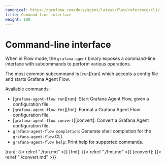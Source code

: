 ```yaml
---
canonical: https://grafana.com/docs/agent/latest/flow/reference/cli/
title: Command-line interface
weight: 100
---
```


# Command-line interface

When in Flow mode, the `grafana-agent` binary exposes a command-line interface with
subcommands to perform various operations.

The most common subcommand is [`run`][run] which accepts a config file and
starts Grafana Agent Flow.

Available commands:

* [`grafana-agent-flow run`][run]: Start Grafana Agent Flow, given a configuration file.
* [`grafana-agent-flow fmt`][fmt]: Format a Grafana Agent Flow configuration file.
* [`grafana-agent-flow convert`][convert]: Convert a Grafana Agent configuration file.
* `grafana-agent-flow completion`: Generate shell completion for the `grafana-agent-flow` CLI.
* `grafana-agent-flow help`: Print help for supported commands.

[run]: {{< relref "./run.md" >}}
[fmt]: {{< relref "./fmt.md" >}}
[convert]: {{< relref "./convert.md" >}}
